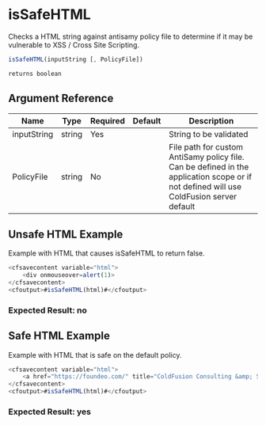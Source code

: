 # isSafeHTML

Checks a HTML string against antisamy policy file to determine if it may be vulnerable to XSS / Cross Site Scripting.

```javascript
isSafeHTML(inputString [, PolicyFile])
```

```javascript
returns boolean
```

## Argument Reference

| Name | Type | Required | Default | Description |
| --- | --- | --- | --- | --- |
| inputString | string | Yes |  | String to be validated |
| PolicyFile | string | No |  | File path for custom AntiSamy policy file. Can be defined in the application scope or if not defined will use ColdFusion server default |

## Unsafe HTML Example

Example with HTML that causes isSafeHTML to return false.

```javascript
<cfsavecontent variable="html">
    <div onmouseover=alert(1)>
</cfsavecontent>
<cfoutput>#isSafeHTML(html)#</cfoutput>
```

### Expected Result: no

## Safe HTML Example

Example with HTML that is safe on the default policy.

```javascript
<cfsavecontent variable="html">
    <a href="https://foundeo.com/" title="ColdFusion Consulting &amp; Security">Foundeo Inc.</a>
</cfsavecontent>
<cfoutput>#isSafeHTML(html)#</cfoutput>
```

### Expected Result: yes
